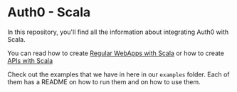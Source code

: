 # Auth0 - Scala

In this repository, you'll find all the information about integrating Auth0 with Scala.

You can read how to create [Regular WebApps with Scala]() or how to create [APIs with Scala]()

Check out the examples that we have in here in our `examples` folder. Each of them has a README on how to run them and on how to use them.
